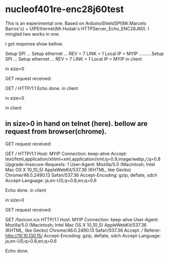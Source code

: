 # nucleof401re-enc28j60test
This is an experimental one.
Based on ArduinoShieldSPI(Mr.Marcelo Barros's) + UIPEthernet(Mr.Hudak's HTTPServer_Echo_ENC28J60).
I mingled two works in one.

I got response show  bellow.

Setup SPI ...
Setup ethernet ...
REV = 7
LINK = 1
Local IP = MYIP
..........Setup SPI ...
Setup ethernet ...
REV = 7
LINK = 1
Local IP = MYIP
in client

in size>0

GET request received:

GET / HTTP/1.1
Echo done.
in client

in size>0

in client

in size>0
in hand on telnet (here).
bellow are request from browser(chrome).
---

GET request received:

GET / HTTP/1.1
Host: MYIP
Connection: keep-alive
Accept: text/html,application/xhtml+xml,application/xml;q=0.9,image/webp,*/*;q=0.8
Upgrade-Insecure-Requests: 1
User-Agent: Mozilla/5.0 (Macintosh; Intel Mac OS X 10_10_5) AppleWebKit/537.36 (KHTML, like Gecko) Chrome/46.0.2490.13 Safari/537.36
Accept-Encoding: gzip, deflate, sdch
Accept-Language: ja,en-US;q=0.8,en;q=0.6

Echo done.
in client

in size>0

GET request received:

GET /favicon.ico HTTP/1.1
Host: MYIP
Connection: keep-alive
User-Agent: Mozilla/5.0 (Macintosh; Intel Mac OS X 10_10_5) AppleWebKit/537.36 (KHTML, like Gecko) Chrome/46.0.2490.13 Safari/537.36
Accept: */*
Referer: http://10.10.130.15/
Accept-Encoding: gzip, deflate, sdch
Accept-Language: ja,en-US;q=0.8,en;q=0.6

Echo done.

